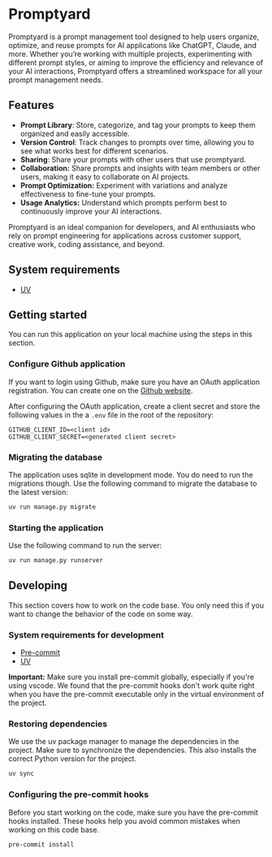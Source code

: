 # Promptyard

Promptyard is a prompt management tool designed to help users organize, optimize, and reuse prompts for AI applications
like ChatGPT, Claude, and more. Whether you’re working with multiple projects, experimenting with different prompt
styles, or aiming to improve the efficiency and relevance of your AI interactions, Promptyard offers a streamlined
workspace for all your prompt management needs.

## Features

- **Prompt Library**: Store, categorize, and tag your prompts to keep them organized and easily accessible.
- **Version Control**: Track changes to prompts over time, allowing you to see what works best for different scenarios.
- **Sharing**: Share your prompts with other users that use promptyard.
- **Collaboration:** Share prompts and insights with team members or other users, making it easy to collaborate on AI projects.
- **Prompt Optimization:** Experiment with variations and analyze effectiveness to fine-tune your prompts.
- **Usage Analytics:** Understand which prompts perform best to continuously improve your AI interactions.

Promptyard is an ideal companion for developers, and AI enthusiasts who rely on prompt engineering for applications
across customer support, creative work, coding assistance, and beyond.

## System requirements

- [UV](https://docs.astral.sh/uv/)

## Getting started

You can run this application on your local machine using the steps in this section.

### Configure Github application

If you want to login using Github, make sure you have an OAuth application registration.
You can create one on the [Github website](https://github.com/settings/apps/new).

After configuring the OAuth application, create a client secret and store the following
values in the a `.env` file in the root of the repository:

```environment
GITHUB_CLIENT_ID=<client id>
GITHUB_CLIENT_SECRET=<generated client secret>
```

### Migrating the database

The application uses sqlite in development mode. You do need to run the migrations though.
Use the following command to migrate the database to the latest version:

```bash
uv run manage.py migrate
```

### Starting the application

Use the following command to run the server:

```bash
uv run manage.py runserver
```

## Developing

This section covers how to work on the code base. You only need this if you want to change
the behavior of the code on some way.

### System requirements for development

- [Pre-commit](https://pre-commit.com/#install)
- [UV](https://docs.astral.sh/uv/)

**Important:** Make sure you install pre-commit globally, especially if you're using vscode. We found that the
pre-commit hooks don't work quite right when you have the pre-commit executable only in the virtual environment of the
project.

### Restoring dependencies

We use the uv package manager to manage the dependencies in the project. Make sure to
synchronize the dependencies. This also installs the correct Python version for the project.

```bash
uv sync
```

### Configuring the pre-commit hooks

Before you start working on the code, make sure you have the pre-commit hooks installed.
These hooks help you avoid common mistakes when working on this code base.

```bash
pre-commit install
```
